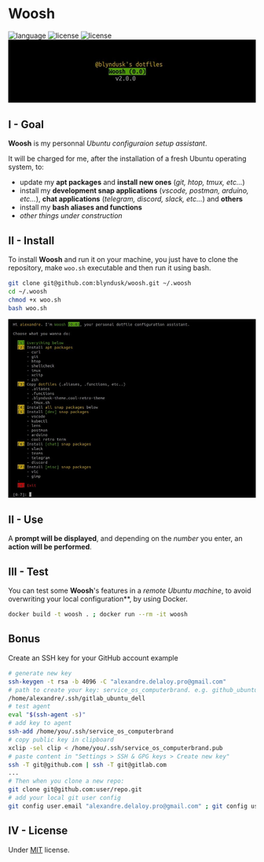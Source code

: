 # Woosh

![language](https://img.shields.io/github/languages/top/blyndusk/dotfiles)
![license](https://img.shields.io/github/v/release/blyndusk/dotfiles)
![license](https://img.shields.io/github/license/blyndusk/dotfiles)
![banner](assets/banner.jpg)

## I - Goal

**Woosh** is my personnal *Ubuntu configuraion setup assistant*.

It will be charged for me, after the installation of a fresh Ubuntu operating system, to:
- update my **apt packages** and **install new ones** (*git, htop, tmux, etc...*)
- install my **development snap applications** (*vscode, postman, arduino, etc...*), **chat applications** (*telegram, discord, slack, etc...*) and **others**
- install my **bash aliases and functions**
- *other things under construction*

## II - Install

To install **Woosh** and run it on your machine, you just have to clone the repository, make `woo.sh` executable and then run it using bash.

```bash
git clone git@github.com:blyndusk/woosh.git ~/.woosh
cd ~/.woosh
chmod +x woo.sh
bash woo.sh
```

![woosh](assets/woosh.jpg)

## II - Use

A **prompt will be displayed**, and depending on the *number* you enter, an **action will be performed**.

## III - Test

You can test some **Woosh**'s features in a *remote Ubuntu machine*, to avoid overwriting your local configuration**, by using Docker.

```bash
docker build -t woosh . ; docker run --rm -it woosh
```

## Bonus

Create an SSH key for your GitHub account example

```bash
# generate new key
ssh-keygen -t rsa -b 4096 -C "alexandre.delaloy.pro@gmail.com"
# path to create your key: service_os_computerbrand. e.g. github_ubuntu_dell
/home/alexandre/.ssh/gitlab_ubuntu_dell
# test agent
eval "$(ssh-agent -s)"
# add key to agent
ssh-add /home/you/.ssh/service_os_computerbrand
# copy public key in clipboard
xclip -sel clip < /home/you/.ssh/service_os_computerbrand.pub 
# paste content in "Settings > SSH & GPG keys > Create new key"
ssh -T git@github.com | ssh -T git@gitlab.com
...
# Then when you clone a new repo:
git clone git@github.com:user/repo.git
# add your local git user config
git config user.email "alexandre.delaloy.pro@gmail.com" ; git config user.name "blyndusk"

```

## IV - License

Under [MIT](https://github.com/blyndusk/dotfiles/blob/master/LICENSE) license.
